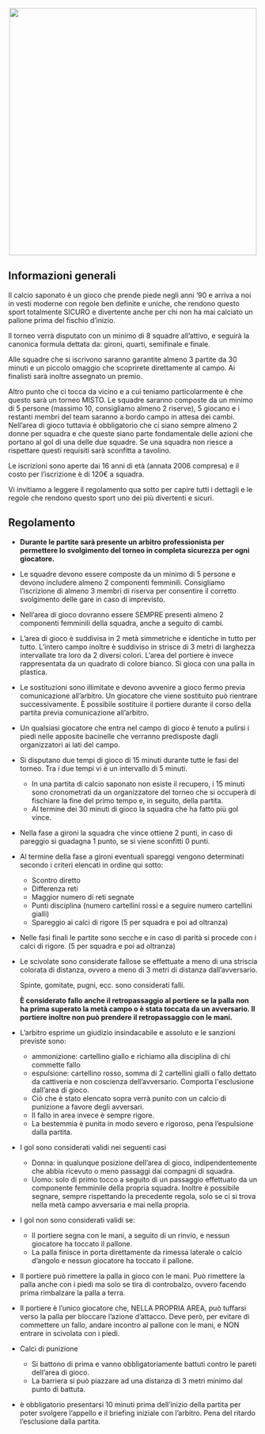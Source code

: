 <p align="center">
  <img width="500px" src="/assets/images/calcio_saponato.jpg">
</p>
  
## Informazioni generali
Il calcio saponato è un gioco che prende piede negli anni ‘90 e arriva a noi in vesti moderne con regole ben definite e uniche, che rendono questo sport totalmente SICURO e divertente anche per chi non ha mai
calciato un pallone prima del fischio d’inizio.

Il torneo verrà disputato con un minimo di 8 squadre all’attivo, e seguirà la canonica formula dettata da: gironi, quarti, semifinale e finale.

Alle squadre che si iscrivono saranno garantite almeno 3 partite da 30 minuti e un piccolo omaggio che
scoprirete direttamente al campo. Ai finalisti sarà inoltre assegnato un premio.

Altro punto che ci tocca da vicino e a cui teniamo particolarmente è che questo sarà un torneo MISTO. Le
squadre saranno composte da un minimo di 5 persone (massimo 10, consigliamo almeno 2 riserve), 5
giocano e i restanti membri del team saranno a bordo campo in attesa dei cambi. Nell’area di gioco tuttavia è obbligatorio che ci siano sempre almeno 2 donne per squadra e che queste siano parte fondamentale delle azioni che portano al gol di una delle due squadre. Se una squadra non riesce a rispettare questi requisiti sarà sconfitta a tavolino.

Le iscrizioni sono aperte dai 16 anni di età (annata 2006 compresa) e il costo per l’iscrizione è di 120€ a squadra.

Vi invitiamo a leggere il regolamento qua sotto per capire tutti i dettagli e le regole che rendono questo sport uno dei più divertenti e sicuri.

## Regolamento
- **Durante le partite sarà presente un arbitro professionista per permettere lo svolgimento del torneo in completa sicurezza per ogni giocatore.**
- Le squadre devono essere composte da un minimo di 5 persone e devono includere almeno 2
componenti femminili. Consigliamo l’iscrizione di almeno 3 membri di riserva per consentire il
corretto svolgimento delle gare in caso di imprevisto.
- Nell’area di gioco dovranno essere SEMPRE presenti almeno 2 componenti femminili della squadra,
anche a seguito di cambi.
- L’area di gioco è suddivisa in 2 metà simmetriche e identiche in tutto per tutto. L’intero campo
inoltre è suddiviso in strisce di 3 metri di larghezza intervallate tra loro da 2 diversi colori. L’area del
portiere è invece rappresentata da un quadrato di colore bianco.
Si gioca con una palla in plastica.
- Le sostituzioni sono illimitate e devono avvenire a gioco fermo previa comunicazione all’arbitro. Un
giocatore che viene sostituito può rientrare successivamente. È possibile sostituire il portiere
durante il corso della partita previa comunicazione all’arbitro.
- Un qualsiasi giocatore che entra nel campo di gioco è tenuto a pulirsi i piedi nelle apposite bacinelle
che verranno predisposte dagli organizzatori ai lati del campo.
- Si disputano due tempi di gioco di 15 minuti durante tutte le fasi del torneo. Tra i due tempi vi è un intervallo di 5 minuti.
  - In una partita di calcio saponato non esiste il recupero, i 15 minuti sono cronometrati da un organizzatore del torneo che si occuperà di fischiare la fine del primo tempo e, in seguito, della partita.
  - Al termine dei 30 minuti di gioco la squadra che ha fatto più gol vince.
- Nella fase a gironi la squadra che vince ottiene 2 punti, in caso di pareggio si guadagna 1 punto, se si
viene sconfitti 0 punti.
- Al termine della fase a gironi eventuali spareggi vengono determinati secondo i criteri elencati in
ordine qui sotto:
  - Scontro diretto
  - Differenza reti
  - Maggior numero di reti segnate
  - Punti disciplina (numero cartellini rossi e a seguire numero cartellini gialli)
  - Spareggio ai calci di rigore (5 per squadra e poi ad oltranza)
- Nelle fasi finali le partite sono secche e in caso di parità si procede con i calci di rigore. (5 per
squadra e poi ad oltranza)
- Le scivolate sono considerate fallose se effettuate a meno di una striscia colorata di distanza, ovvero a meno di 3 metri di distanza dall’avversario.

    Spinte, gomitate, pugni, ecc. sono considerati falli.

    **È considerato fallo anche il retropassaggio al portiere se la palla non ha prima superato la metà campo o è stata toccata da un avversario. Il portiere inoltre non può prendere il retropassaggio con le mani.**
- L’arbitro esprime un giudizio insindacabile e assoluto e le sanzioni previste sono:
  - ammonizione: cartellino giallo e richiamo alla disciplina di chi commette fallo
  - espulsione: cartellino rosso, somma di 2 cartellini gialli o fallo dettato da cattiveria e non coscienza dell’avversario. Comporta l'esclusione dall’area di gioco.
  - Ciò che è stato elencato sopra verrà punito con un calcio di punizione a favore degli
avversari.
  - Il fallo in area invece è sempre rigore.
  - La bestemmia è punita in modo severo e rigoroso, pena l’espulsione dalla partita.
- I gol sono considerati validi nei seguenti casi
  - Donna: in qualunque posizione dell’area di gioco, indipendentemente che abbia ricevuto o
meno passaggi dai compagni di squadra.
  - Uomo: solo di primo tocco a seguito di un passaggio effettuato da un componente
femminile della propria squadra. Inoltre è possibile segnare, sempre rispettando la
precedente regola, solo se ci si trova nella metà campo avversaria e mai nella propria.
- I gol non sono considerati validi se:
  - Il portiere segna con le mani, a seguito di un rinvio, e nessun giocatore ha toccato il pallone.
  - La palla finisce in porta direttamente da rimessa laterale o calcio d’angolo e nessun
giocatore ha toccato il pallone.
- Il portiere può rimettere la palla in gioco con le mani. Può rimettere la palla anche con i piedi ma
solo se tira di controbalzo, ovvero facendo prima rimbalzare la palla a terra.
- Il portiere è l’unico giocatore che, NELLA PROPRIA AREA, può tuffarsi verso la palla per bloccare
l’azione d’attacco. Deve però, per evitare di commettere un fallo, andare incontro al pallone con le
mani, e NON entrare in scivolata con i piedi.
- Calci di punizione
  - Si battono di prima e vanno obbligatoriamente battuti contro le pareti dell’area di gioco.
  - La barriera si può piazzare ad una distanza di 3 metri minimo dal punto di battuta.
- è obbligatorio presentarsi 10 minuti prima dell’inizio della partita per poter svolgere l’appello e il briefing iniziale con l’arbitro. Pena del ritardo l’esclusione dalla partita.